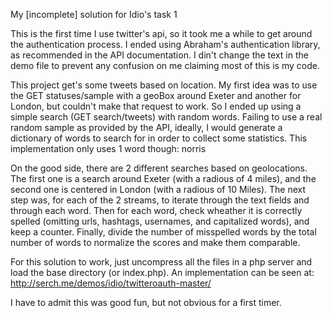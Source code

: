 My [incomplete] solution for Idio's task 1

This is the first time I use twitter's api, so it took me a while to get around the authentication process. 
I ended using Abraham's authentication library, as recommended in the API documentation. I din't change the text
in the demo file to prevent any confusion on me claiming most of this is my code.

This project get's some tweets based on location. My first idea was to use the GET statuses/sample with a geoBox 
around Exeter and another for London, but couldn't make that request to work. So I ended up using a simple search 
(GET search/tweets) with random words. Failing to use a real random sample as provided by the API, ideally, I 
would generate a dictionary of words to search for in order to collect some statistics. This implementation only 
uses 1 word though: norris

On the good side, there are 2 different searches based on geolocations. The first one is a search around 
Exeter (with a radious of 4 miles), and the second one is centered in London (with a radious of 10 Miles).
The next step was, for each of the 2 streams, to iterate through the text fields and through each word. Then 
for each word, check wheather it is correctly spelled (omitting urls, hashtags, usernames, and capitalized words), 
and keep a counter. Finally, divide the number of misspelled words by the total number of words to normalize the 
scores and make them comparable.

For this solution to work, just uncompress all the files in a php server and load the base directory (or index.php).
An implementation can be seen at: 
http://serch.me/demos/idio/twitteroauth-master/

I have to admit this was good fun, but not obvious for a first timer. 
